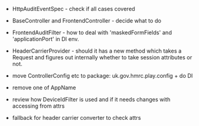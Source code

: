 * HttpAuditEventSpec - check if all cases covered
* BaseController and FrontendController - decide what to do
* FrontendAuditFilter - how to deal with 'maskedFormFields' and 'applicationPort' in DI env.
* HeaderCarrierProvider - should it has a new method which takes a Request and figures out internally whether to take session attributes or not.
* move ControllerConfig etc to package: uk.gov.hmrc.play.config + do DI
* remove one of AppName

* review how DeviceIdFilter is used and if it needs changes with accessing from attrs
* fallback for header carrier converter to check attrs
